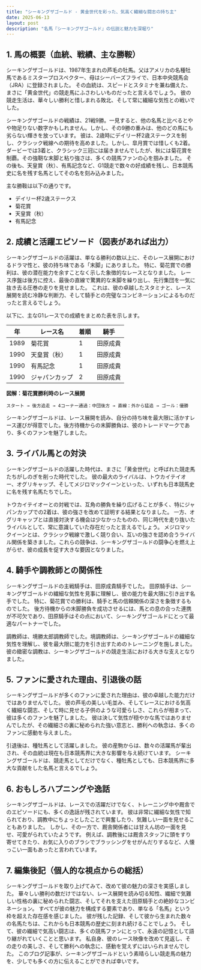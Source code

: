 ```yaml
---
title: "シーキングザゴールド - 黄金世代を彩った、気高く繊細な闘志の持ち主"
date: 2025-06-13
layout: post
description: "名馬『シーキングザゴールド』の伝説と魅力を深堀り"
---
```


## 1. 馬の概要（血統、戦績、主な勝鞍）

シーキングザゴールドは、1987年生まれの芦毛の牡馬。父はアメリカの名種牡馬であるミスタープロスペクター、母はシーバーズフライで、日本中央競馬会（JRA）に登録されました。  その血統は、スピードとスタミナを兼ね備えた、まさに「黄金世代」の競走馬にふさわしいものだったと言えるでしょう。  彼の競走生活は、華々しい勝利と惜しまれる敗北、そして常に繊細な気性との戦いでした。

シーキングザゴールドの戦績は、21戦9勝。一見すると、他の名馬と比べるとやや物足りない数字かもしれません。しかし、その9勝の重みは、他のどの馬にも劣らない輝きを放っています。  彼は、2歳時にデイリー杯2歳ステークスを制し、クラシック戦線への期待を高めました。しかし、皐月賞では惜しくも2着。ダービーでは3着と、クラシック三冠には届きませんでしたが、秋には菊花賞を制覇。その強靭な末脚と粘り強さは、多くの競馬ファンの心を掴みました。  その後も、天皇賞（秋）、有馬記念など、G1競走で数々の好成績を残し、日本競馬史に名を残す名馬としてその名を刻み込みました。

主な勝鞍は以下の通りです。

* デイリー杯2歳ステークス
* 菊花賞
* 天皇賞（秋）
* 有馬記念


## 2. 成績と活躍エピソード（図表があれば出力）

シーキングザゴールドの活躍は、単なる勝利の数以上に、そのレース展開におけるドラマ性と、彼の持ち味である「末脚」にありました。  特に、菊花賞での勝利は、彼の潜在能力を余すことなく示した象徴的なレースとなりました。  レース序盤は後方に控え、最後の直線で驚異的な末脚を繰り出し、先行集団を一気に抜き去る圧巻の走りを見せました。  これは、彼の卓越したスタミナと、レース展開を読む冷静な判断力、そして騎手との完璧なコンビネーションによるものだったと言えるでしょう。

以下に、主なG1レースでの成績をまとめた表を示します。

| 年 | レース名          | 着順 | 騎手       |
|---|-----------------|-----|-------------|
| 1989 | 菊花賞            | 1   | 田原成貴     |
| 1990 | 天皇賞（秋）      | 1   | 田原成貴     |
| 1990 | 有馬記念          | 1   | 田原成貴     |
| 1990 | ジャパンカップ       | 2   | 田原成貴     |


**図解：菊花賞勝利時のレース展開**

```
スタート → 後方追走 → 4コーナー通過：中団後方 → 直線：外から猛追 → ゴール：優勝
```

シーキングザゴールドは、レース展開を読み、自分の持ち味を最大限に活かすレース運びが得意でした。後方待機からの末脚勝負は、彼のトレードマークであり、多くのファンを魅了しました。


## 3. ライバル馬との対決

シーキングザゴールドの活躍した時代は、まさに「黄金世代」と呼ばれた競走馬たちがしのぎを削った時代でした。  彼の最大のライバルは、トウカイテイオー、オグリキャップ、そしてメジロマックイーンといった、いずれも日本競馬史に名を残す名馬たちでした。

トウカイテイオーとの対戦では、互角の勝負を繰り広げることが多く、特にジャパンカップでの2着は、彼の強さを改めて証明する結果となりました。  一方、オグリキャップとは直接対決する機会は少なかったものの、同じ時代を走り抜いたライバルとして、常に意識していた存在だったと言えるでしょう。 メジロマックイーンとは、クラシック戦線で激しく競り合い、互いの強さを認め合うライバル関係を築きました。これらの競争は、シーキングザゴールドの闘争心を燃え上がらせ、彼の成長を促す大きな要因となりました。


## 4. 騎手や調教師との関係性

シーキングザゴールドの主戦騎手は、田原成貴騎手でした。  田原騎手は、シーキングザゴールドの繊細な気性を見事に理解し、彼の能力を最大限に引き出す名手でした。  特に、菊花賞での勝利は、騎手と馬の信頼関係の深さを象徴するものでした。  後方待機からの末脚勝負を成功させるには、馬との息の合った連携が不可欠であり、田原騎手はその点において、シーキングザゴールドにとって最適なパートナーでした。

調教師は、境勝太郎調教師でした。境調教師は、シーキングザゴールドの繊細な気性を理解し、彼を最大限に能力を引き出すためのトレーニングを施しました。  彼の緻密な調教は、シーキングザゴールドの競走生活における大きな支えとなりました。


## 5. ファンに愛された理由、引退後の話

シーキングザゴールドが多くのファンに愛された理由は、彼の卓越した能力だけではありませんでした。  彼の芦毛の美しい毛並み、そしてレースにおける気高く繊細な闘志、そして時に見せる子供のような可愛らしさ、これらが相まって、彼は多くのファンを魅了しました。  彼は決して気性が穏やかな馬ではありませんでしたが、その繊細さの裏に秘められた強い意志と、勝利への執念は、多くのファンに感動を与えました。

引退後は、種牡馬として活躍しました。  彼の産駒からは、数々の活躍馬が輩出され、その血統は現在も日本競馬界に大きな影響を与え続けています。  シーキングザゴールドは、競走馬としてだけでなく、種牡馬としても、日本競馬界に多大な貢献をした名馬と言えるでしょう。


## 6. おもしろハプニングや逸話

シーキングザゴールドは、レースでの活躍だけでなく、トレーニング中や厩舎でのエピソードにも、多くの逸話が残されています。  彼は非常に繊細な気性で知られており、調教中にちょっとしたことで興奮したり、気難しい一面を見せることもありました。  しかし、その一方で、厩舎関係者には甘えん坊の一面を見せ、可愛がられていたようです。  例えば、調教後には厩舎スタッフに頭をすり寄せてきたり、お気に入りのブラシでブラッシングをせがんだりするなど、人懐っこい一面もあったと言われています。


## 7. 編集後記（個人的な視点からの総括）

シーキングザゴールドを取り上げてみて、改めて彼の魅力の深さを実感しました。  華々しい勝利の数だけではない、レース展開を読み切る知性、繊細で気難しい性格の裏に秘められた闘志、そしてそれを支えた田原騎手との絶妙なコンビネーション。  すべてが彼の魅力を構成する要素であり、単なる「名馬」という枠を超えた存在感を感じました。  彼が残した記録、そして彼から生まれた数々の名馬たちは、これからも日本競馬の歴史に刻まれ続けることでしょう。  そして、彼の繊細で気高い闘志は、多くの競馬ファンにとって、永遠の記憶として語り継がれていくことと思います。  私自身、彼のレース映像を改めて見返し、その走りの美しさ、そして勝利への執念に、感動を覚えずにはいられませんでした。  このブログ記事が、シーキングザゴールドという素晴らしい競走馬の魅力を、少しでも多くの方に伝えることができれば幸いです。
